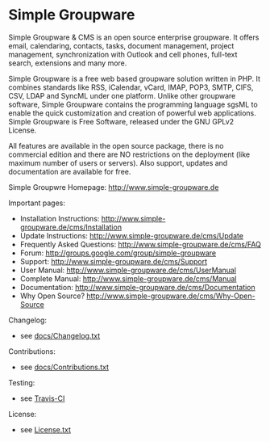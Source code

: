 Simple Groupware
================

Simple Groupware & CMS is an open source enterprise groupware.
It offers email, calendaring, contacts, tasks, document management, project management, synchronization with Outlook and cell phones, full-text search, extensions and many more.

Simple Groupware is a free web based groupware solution written in PHP.
It combines standards like RSS, iCalendar, vCard, IMAP, POP3, SMTP, CIFS, CSV, LDAP and SyncML under one platform.
Unlike other groupware software, Simple Groupware contains the programming language sgsML to enable the quick customization and creation of powerful web applications.
Simple Groupware is Free Software, released under the GNU GPLv2 License.

All features are available in the open source package, there is no commercial edition and there are NO restrictions on the deployment (like maximum number of users or servers).
Also support, updates and documentation are available for free. 

Simple Groupwre Homepage: http://www.simple-groupware.de

Important pages:

- Installation Instructions: http://www.simple-groupware.de/cms/Installation
- Update Instructions: http://www.simple-groupware.de/cms/Update
- Frequently Asked Questions: http://www.simple-groupware.de/cms/FAQ
- Forum: http://groups.google.com/group/simple-groupware
- Support: http://www.simple-groupware.de/cms/Support
- User Manual: http://www.simple-groupware.de/cms/UserManual
- Complete Manual: http://www.simple-groupware.de/cms/Manual
- Documentation: http://www.simple-groupware.de/cms/Documentation
- Why Open Source? http://www.simple-groupware.de/cms/Why-Open-Source

Changelog:

- see [docs/Changelog.txt](https://github.com/simplegroupware/Simple-Groupware/blob/master/docs/Changelog.txt)

Contributions:

- see [docs/Contributions.txt](https://github.com/simplegroupware/Simple-Groupware/blob/master/docs/Contributions.txt)

Testing:

- see [Travis-CI](https://travis-ci.org/simplegroupware/Simple-Groupware)

License:

- see [License.txt](https://github.com/simplegroupware/Simple-Groupware/blob/master/License.txt)